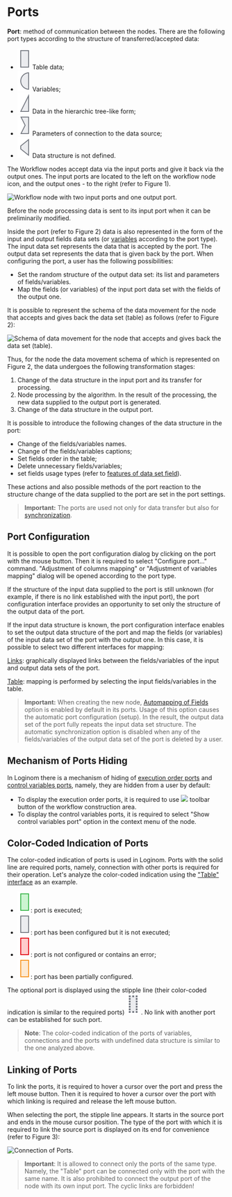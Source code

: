 # Ports

**Port**: method of communication between the nodes. There are the following port types according to the structure of transferred/accepted data:

* ![ ](../../images/icons/app/node/ports/inputs/table_inactive.svg) Table data;
* ![ ](../../images/icons/app/node/ports/inputs/variable_inactive.svg) Variables;
* ![ ](../../images/icons/app/node/ports/inputs/tree_inactive.svg) Data in the hierarchic tree-like form;
* ![ ](../../images/icons/app/node/ports/inputs/link_inactive.svg) Parameters of connection to the data source;
* ![ ](../../images/icons/app/node/ports/inputs/model_inactive.svg) Data structure is not defined.

The Workflow nodes accept data via the input ports and give it back via the output ones. The input ports are located to the left on the workflow node icon, and the output ones - to the right (refer to Figure 1).

![Workflow node with two input ports and one output port.](ports-1.png)

Before the node processing data is sent to its input port when it can be preliminarily modified.

Inside the port (refer to Figure 2) data is also represented in the form of the input and output fields data sets (or [variables](../variables/README.md) according to the port type). The input data set represents the data that is accepted by the port. The output data set represents the data that is given back by the port. When configuring the port, a user has the following possibilities:

* Set the random structure of the output data set: its list and parameters of fields/variables.
* Map the fields (or variables) of the input port data set with the fields of the output one.

It is possible to represent the schema of the data movement for the node that accepts and gives back the data set (table) as follows (refer to Figure 2):

![Schema of data movement for the node that accepts and gives back the data set (table).](ports-2.svg)

Thus, for the node the data movement schema of which is represented on Figure 2, the data undergoes the following transformation stages:

1. Change of the data structure in the input port and its transfer for processing.
1. Node processing by the algorithm. In the result of the processing, the new data supplied to the output port is generated.
1. Change of the data structure in the output port.

It is possible to introduce the following changes of the data structure in the port:

* Change of the fields/variables names.
* Change of the fields/variables captions;
* Set fields order in the table;
* Delete unnecessary fields/variables;
* set fields usage types (refer to [features of data set field](../../data/datasetfieldoptions.md)).

These actions and also possible methods of the port reaction to the structure change of the data supplied to the port are set in the port settings.

> **Important:** The ports are used not only for data transfer but also for [synchronization](../ports/field-synchronization.md).

## Port Configuration

It is possible to open the port configuration dialog by clicking on the port with the mouse button. Then it is required to select "Configure port..." command. "Adjustment of columns mapping" or "Adjustment of variables mapping" dialog will be opened according to the port type.

If the structure of the input data supplied to the port is still unknown (for example, if there is no link established with the input port), the port configuration interface provides an opportunity to set only the structure of the output data of the port.

If the input data structure is known, the port configuration interface enables to set the output data structure of the port and map the fields (or variables) of the input data set of the port with the output one. In this case, it is possible to select two different interfaces for mapping:

[Links](../ports/interface-relations.md): graphically displayed links between the fields/variables of the input and output data sets of the port. 

[Table](../ports/interface-table.md): mapping is performed by selecting the input fields/variables in the table.

> **Important:** When creating the new node, [Automapping of Fields](../ports/field-synchronization.md) option is enabled by default in its ports. Usage of this option causes the automatic port configuration (setup). In the result, the output data set of the port fully repeats the input data set structure. The automatic synchronization option is disabled when any of the fields/variables of the output data set of the port is deleted by a user.

## Mechanism of Ports Hiding

In Loginom there is a mechanism of hiding of [execution order ports](../ports/service-ports.md) and [control variables ports](../variables/control-variables.md), namely, they are hidden from a user by default:

* To display the execution order ports, it is required to use ![ ](../../images/icons/toolbar-controls/order_default.svg) toolbar button of the workflow construction area.
* To display the control variables ports, it is required to select "Show control variables port" option in the context menu of the node.

## Color-Coded Indication of Ports

The color-coded indication of ports is used in Loginom. Ports with the solid line are required ports, namely, connection with other ports is required for their operation. Let's analyze the color-coded indication using the ["Table" interface](./interface-table.md) as an example.

* ![ ](../../images/icons/app/node/ports/inputs/table_active.svg): port is executed;
* ![ ](../../images/icons/app/node/ports/inputs/table_inactive.svg): port has been configured but it is not executed;
* ![ ](../../images/icons/app/node/ports/inputs/table_error.svg): port is not configured or contains an error;
* ![ ](../../images/icons/app/node/ports/inputs/table_warning.svg): port has been partially configured.

The optional port is displayed using the stipple line (their color-coded indication is similar to the required ports)
![ ](../../images/icons/app/node/ports/inputs-optional/table_inactive.svg)
. No link with another port can be established for such port.

> **Note**: The color-coded indication of the ports of variables, connections and the ports with undefined data structure is similar to the one analyzed above.

## Linking of Ports

To link the ports, it is required to hover a cursor over the port and press the left mouse button. Then it is required to hover a cursor over the port with which linking is required and release the left mouse button.

When selecting the port, the stipple line appears. It starts in the source port and ends in the mouse cursor position. The type of the port with which it is required to link the source port is displayed on its end for convenience (refer to Figure 3):

![Connection of Ports.](ports-3.png)

> **Important**: It is allowed to connect only the ports of the same type. Namely, the "Table" port can be connected only with the port with the same name. It is also prohibited to connect the output port of the node with its own input port. The cyclic links are forbidden!
